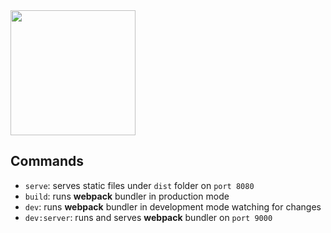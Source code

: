 <a href="https://github.com/webpack/webpack">
    <img width="200" height="200" src="https://webpack.js.org/assets/icon-square-big.svg">
</a>
<br>
  
## Commands

- `serve`: serves static files under `dist` folder on `port 8080`
- `build`: runs **webpack** bundler in production mode
- `dev`: runs **webpack** bundler in development mode watching for changes
- `dev:server`: runs and serves **webpack** bundler on `port 9000`

